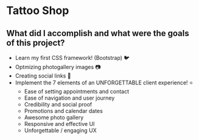# Tattoo Shop

## What did I accomplish and what were the goals of this project?

- Learn my first CSS framework! (Bootstrap) :bird:
- Optmizing photogallery images :camera:
- Creating social links :ghost:
- Implement the 7 elements of an UNFORGETTABLE client experience! :star:
  - Ease of setting appointments and contact
  - Ease of navigation and user journey
  - Credibility and social proof
  - Promotions and calendar dates
  - Awesome photo gallery
  - Responsive and effective UI
  - Unforgettable / engaging UX
